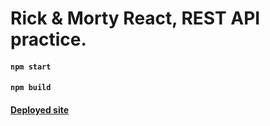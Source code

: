 # Rick & Morty React, REST API practice. 


#### `npm start`

#### `npm build`

#### <a href="https://rickandmorty.oangel.dev/" target="_blank">Deployed site</a>



